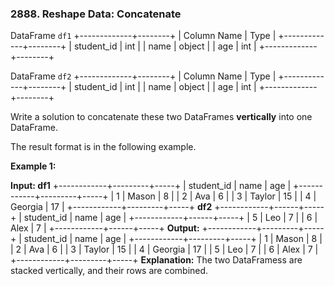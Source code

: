 ### 2888\. Reshape Data: Concatenate

DataFrame `df1`
+-------------+--------+
| Column Name | Type   |
+-------------+--------+
| student\_id  | int    |
| name        | object |
| age         | int    |
+-------------+--------+

DataFrame `df2`
+-------------+--------+
| Column Name | Type   |
+-------------+--------+
| student\_id  | int    |
| name        | object |
| age         | int    |
+-------------+--------+

Write a solution to concatenate these two DataFrames **vertically** into one DataFrame.

The result format is in the following example.

**Example 1:**

**Input:
df1**
+------------+---------+-----+
| student\_id | name    | age |
+------------+---------+-----+
| 1          | Mason   | 8   |
| 2          | Ava     | 6   |
| 3          | Taylor  | 15  |
| 4          | Georgia | 17  |
+------------+---------+-----+
**df2**
+------------+------+-----+
| student\_id | name | age |
+------------+------+-----+
| 5          | Leo  | 7   |
| 6          | Alex | 7   |
+------------+------+-----+
**Output:**
+------------+---------+-----+
| student\_id | name    | age |
+------------+---------+-----+
| 1          | Mason   | 8   |
| 2          | Ava     | 6   |
| 3          | Taylor  | 15  |
| 4          | Georgia | 17  |
| 5          | Leo     | 7   |
| 6          | Alex    | 7   |
+------------+---------+-----+
**Explanation:**
The two DataFramess are stacked vertically, and their rows are combined.
